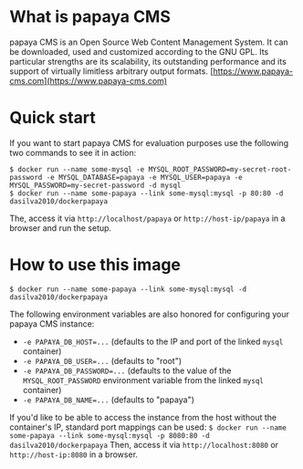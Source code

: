 # What is papaya CMS
papaya CMS is an Open Source Web Content Management System. It can be downloaded, used and customized according to the GNU GPL. Its particular strengths are its scalability, its outstanding performance and its support of virtually limitless arbitrary output formats. [https://www.papaya-cms.com](https://www.papaya-cms.com)

# Quick start
If you want to start papaya CMS for evaluation purposes use the following two commands to see it in action:

```
$ docker run --name some-mysql -e MYSQL_ROOT_PASSWORD=my-secret-root-password -e MYSQL_DATABASE=papaya -e MYSQL_USER=papaya -e MYSQL_PASSWORD=my-secret-password -d mysql
$ docker run --name some-papaya --link some-mysql:mysql -p 80:80 -d dasilva2010/dockerpapaya
```

The, access it via `http://localhost/papaya` or `http://host-ip/papaya` in a browser and run the setup.

# How to use this image
```$ docker run --name some-papaya --link some-mysql:mysql -d dasilva2010/dockerpapaya```

The following environment variables are also honored for configuring your papaya CMS instance:

* `-e PAPAYA_DB_HOST=...` (defaults to the IP and port of the linked `mysql` container)
* `-e PAPAYA_DB_USER=...` (defaults to "root")
* `-e PAPAYA_DB_PASSWORD=...` (defaults to the value of the `MYSQL_ROOT_PASSWORD` environment variable from the linked `mysql` container)
* `-e PAPAYA_DB_NAME=...` (defaults to "papaya")

If you'd like to be able to access the instance from the host without the container's IP, standard port mappings can be used:
```$ docker run --name some-papaya --link some-mysql:mysql -p 8080:80 -d dasilva2010/dockerpapaya```
Then, access it via `http://localhost:8080` or `http://host-ip:8080` in a browser.
